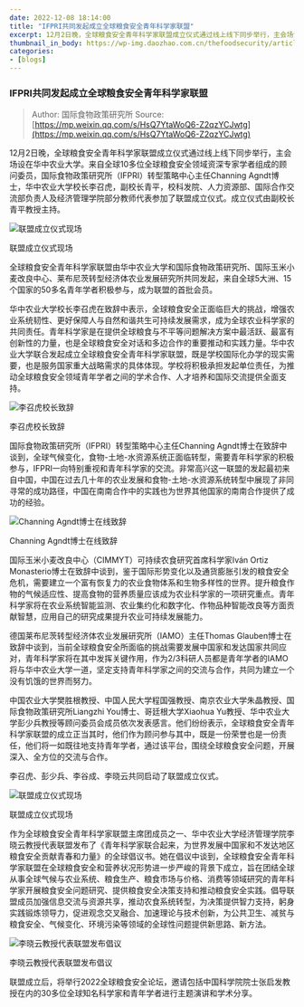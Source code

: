 ```yaml
---
date: 2022-12-08 18:14:00
title: "IFPRI共同发起成立全球粮食安全青年科学家联盟"
excerpt: 12月2日晚，全球粮食安全青年科学家联盟成立仪式通过线上线下同步举行，主会场设在华中农业大学。来自全球10多位全球粮食安全领域资深专家学者组成的顾问委员，国际食物政策研究所（IFPRI）转型策略中心主任Channing Agndt博士，华中农业大学校长李召虎，副校长青平，校科发院、人力资源部、国际合作交流部负责人及经济管理学院部分教师代表参加了联盟成立仪式。成立仪式由副校长青平教授主持。
thumbnail_in_body: https://wp-img.daozhao.com.cn/thefoodsecurity/article/establishment-of-the-food-security_1.jfif
categories:
- [blogs]
---
```


### IFPRI共同发起成立全球粮食安全青年科学家联盟 ###
> Author: 国际食物政策研究所
> Source: [https://mp.weixin.qq.com/s/HsQ7YtaWoQ6-Z2qzYCJwtg](https://mp.weixin.qq.com/s/HsQ7YtaWoQ6-Z2qzYCJwtg)

12月2日晚，全球粮食安全青年科学家联盟成立仪式通过线上线下同步举行，主会场设在华中农业大学。来自全球10多位全球粮食安全领域资深专家学者组成的顾问委员，国际食物政策研究所（IFPRI）转型策略中心主任Channing Agndt博士，华中农业大学校长李召虎，副校长青平，校科发院、人力资源部、国际合作交流部负责人及经济管理学院部分教师代表参加了联盟成立仪式。成立仪式由副校长青平教授主持。

![联盟成立仪式现场](https://wp-img.daozhao.com.cn/thefoodsecurity/article/establishment-of-the-food-security_1.jfif)

<p class="mdh-post_image_caption">联盟成立仪式现场</p>



全球粮食安全青年科学家联盟由华中农业大学和国际食物政策研究所、国际玉米小麦改良中心、莱布尼茨转型经济体农业发展研究所共同发起，来自全球5大洲、15个国家的50多名青年学者积极参与，成为联盟的首批会员。



华中农业大学校长李召虎在致辞中表示，全球粮食安全正面临巨大的挑战，增强农业系统韧性、更好保障人与自然和谐共生可持续发展需求，成为全球农业科学家的共同责任。青年科学家是在提供全球粮食与不平等问题解决方案中最活跃、最富有创新性的力量，也是全球粮食安全对话和多边合作的重要推动和实践力量。华中农业大学联合发起成立全球粮食安全青年科学家联盟，既是学校国际化办学的现实需要，也是服务国家重大战略需求的具体体现。学校将积极承担发起单位责任，为推动全球粮食安全领域青年学者之间的学术合作、人才培养和国际交流提供全面支持。

![李召虎校长致辞](https://wp-img.daozhao.com.cn/thefoodsecurity/article/establishment-of-the-food-security_2.jfif)

<p class="mdh-post_image_caption">李召虎校长致辞</p>

国际食物政策研究所（IFPRI）转型策略中心主任Channing Agndt博士在致辞中谈到，全球气候变化，食物-土地-水资源系统正面临转型，需要青年科学家的积极参与，IFPRI一向特别重视和青年科学家的交流。非常高兴这一联盟的发起最初来自中国，中国在过去几十年的农业发展和食物-土地-水资源系统转型中展现了非同寻常的成功路径，中国在南南合作中的实践也为世界其他国家的南南合作提供了成功的经验。

![Channing Agndt博士在线致辞](https://wp-img.daozhao.com.cn/thefoodsecurity/article/establishment-of-the-food-security_3.jfif)

<p class="mdh-post_image_caption">Channing Agndt博士在线致辞</p>

国际玉米小麦改良中心（CIMMYT）可持续农食研究首席科学家Iván Ortiz Monasterio博士在致辞中谈到，鉴于国际形势变化以及通货膨胀引发的粮食安全危机，需要建立一个富有恢复力的农业食物体系和生物多样性的世界。提升粮食作物的气候适应性、提高食物的营养质量应该成为农业科学家的一项研究重点。青年科学家将在农业系统智能监测、农业集约化和数字化、作物品种智能改良等方面贡献智慧，应用自己的研究成果提升农业可持续发展能力。

德国莱布尼茨转型经济体农业发展研究所（IAMO）主任Thomas Glauben博士在致辞中谈到，当前全球粮食安全所面临的挑战需要发展中国家和发达国家共同应对，青年科学家将在其中发挥关键作用，作为2/3科研人员都是青年学者的IAMO将与华中农业大学一道，坚定支持青年科学家之间的交流与合作，共同为建立一个没有饥饿的世界而努力。

中国农业大学樊胜根教授、中国人民大学程国强教授、南京农业大学朱晶教授、国际食物政策研究所Liangzhi You博士、哥廷根大学Xiaohua Yu教授、华中农业大学彭少兵教授等顾问委员会成员依次发表感言。他们纷纷表示，全球粮食安全青年科学家联盟的成立正当其时，他们作为顾问参与其中，既是一份荣誉也是一份责任，他们将一如既往地支持青年学者，通过该平台，围绕全球粮食安全问题，开展深入、全方位的交流与合作。

李召虎、彭少兵、李谷成、李晓云共同启动了联盟成立仪式。

![联盟成立仪式现场](https://wp-img.daozhao.com.cn/thefoodsecurity/article/establishment-of-the-food-security_4.jfif)

<p class="mdh-post_image_caption">联盟成立仪式现场</p>

作为全球粮食安全青年科学家联盟主席团成员之一、华中农业大学经济管理学院李晓云教授代表联盟发布了《青年科学家联合起来，为世界发展中国家和不发达地区粮食安全贡献青春和力量》的全球倡议书。她在倡议中谈到，全球粮食安全青年科学家联盟在全球粮食安全和营养状况形势进一步严峻的背景下成立，旨在团结全球从事全球气候与农业系统、粮食生产、粮食市场与价格、消费等领域研究的青年科学家开展粮食安全问题研究、提供粮食安全决策支持和推动粮食安全实践。倡导联盟成员加强信息交流与资源共享，推动农食系统转型，为决策提供智力支持，躬身实践锻炼领导力，促进观念交叉融合、加速理论与技术创新，为公共卫生、减贫与粮食安全、气候变化、环境污染等领域的全球性问题提供新思路、新方法。

![李晓云教授代表联盟发布倡议](https://wp-img.daozhao.com.cn/thefoodsecurity/article/establishment-of-the-food-security_5.jfif)

<p class="mdh-post_image_caption">李晓云教授代表联盟发布倡议</p>

联盟成立后，将举行2022全球粮食安全论坛，邀请包括中国科学院院士张启发教授在内的30多位全球知名科学家和青年学者进行主题演讲和学术分享。
